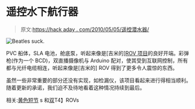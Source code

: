 # 遥控水下航行器

> 原文:[https://hack aday . com/2010/05/05/遥控潜水器/](https://hackaday.com/2010/05/05/remote-operated-underwater-vehicle/)

![](../Images/3622ea24f94375e4789950fc19ec241a.png "Beatles suck.")

PVC 船体，SLA 电池，舱底泵，听起来像是[吉米的][ROV 项目](http://jhartnett.gawsolutions.us/diy-projects/rov.html)的良好开端。彩弹枪(作为一个 BCD)，双直播摄像机与 Arduino 配对，使其受到互联网控制，所有都与光纤电缆相连，听起来像是[吉米的] ROV 得到了更多令人震惊的东西。

虽然一些非常重要的部分还没有实现，如检漏仪，该项目看起来进行得相当顺利。随着更新的承诺，我们迫不及待地看着这种情况持续到最后。

相关:[黄色短节](http://hackaday.com/2010/02/23/building-the-yellow-submarine/) s 和[双](http://hackaday.com/2008/09/24/underwater-rov-2/)T4】ROVs